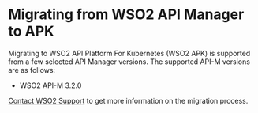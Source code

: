 # Migrating from WSO2 API Manager to APK

Migrating to WSO2 API Platform For Kubernetes (WSO2 APK) is supported from a few selected API Manager versions. The supported API-M versions are as follows:

- WSO2 API-M 3.2.0

<a href="https://wso2.com/contact" target="_blank">Contact WSO2 Support</a> to get more information on the migration process.

